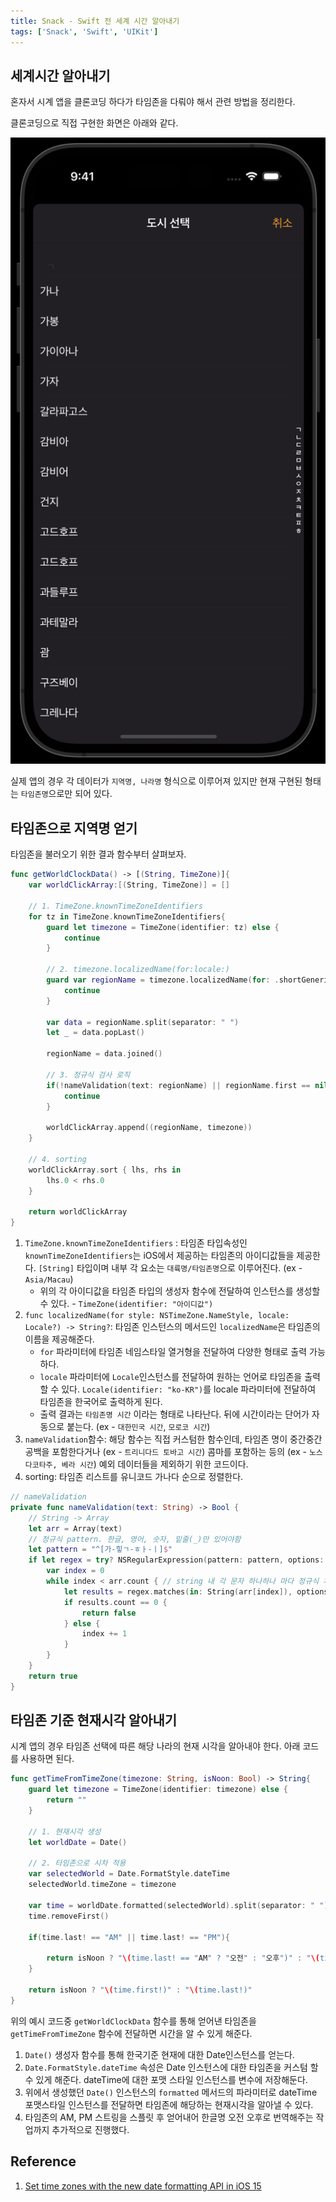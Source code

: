 ```yaml
---
title: Snack - Swift 전 세계 시간 알아내기
tags: ['Snack', 'Swift', 'UIKit']
---
```


## 세계시간 알아내기

혼자서 시계 앱을 클론코딩 하다가 타임존을 다뤄야 해서 관련 방법을 정리한다.

클론코딩으로 직접 구현한 화면은 아래와 같다.

![timezone](../.vuepress/assets/snack/timezone-1.png)

실제 앱의 경우 각 데이터가 `지역명, 나라명` 형식으로 이루어져 있지만 현재 구현된 형태는 `타임존명`으로만 되어 있다.

## 타임존으로 지역명 얻기

타임존을 불러오기 위한 결과 함수부터 살펴보자.

```swift
func getWorldClockData() -> [(String, TimeZone)]{
    var worldClickArray:[(String, TimeZone)] = []

    // 1. TimeZone.knownTimeZoneIdentifiers
    for tz in TimeZone.knownTimeZoneIdentifiers{
        guard let timezone = TimeZone(identifier: tz) else {
            continue
        }

        // 2. timezone.localizedName(for:locale:)
        guard var regionName = timezone.localizedName(for: .shortGeneric, locale: Locale(identifier:"ko-KR")) else {
            continue
        }

        var data = regionName.split(separator: " ")
        let _ = data.popLast()

        regionName = data.joined()

        // 3. 정규식 검사 로직
        if(!nameValidation(text: regionName) || regionName.first == nil){
            continue
        }

        worldClickArray.append((regionName, timezone))
    }

    // 4. sorting
    worldClickArray.sort { lhs, rhs in
        lhs.0 < rhs.0
    }

    return worldClickArray
}
```

1. `TimeZone.knownTimeZoneIdentifiers` : 타임존 타입속성인 `knownTimeZoneIdentifiers`는 iOS에서 제공하는 타임존의 아이디값들을 제공한다. `[String]` 타입이며 내부 각 요소는 `대륙명/타임존명`으로 이루어진다. (ex - `Asia/Macau`)
    - 위의 각 아이디값을 타임존 타입의 생성자 함수에 전달하여 인스턴스를 생성할 수 있다. - `TimeZone(identifier: "아이디값")`
2. `func localizedName(for style: NSTimeZone.NameStyle, locale: Locale?) -> String?`: 타임존 인스턴스의 메서드인 `localizedName`은 타임존의 이름을 제공해준다.
    - `for` 파라미터에 타임존 네임스타일 열거형을 전달하여 다양한 형태로 출력 가능하다.
    - `locale` 파라미터에 `Locale`인스턴스를 전달하여 원하는 언어로 타임존을 출력할 수 있다. `Locale(identifier: "ko-KR")`를 locale 파라미터에 전달하여 타임존을 한국어로 출력하게 된다.
    - 출력 결과는 `타임존명 시간` 이라는 형태로 나타난다. 뒤에 시간이라는 단어가 자동으로 붙는다. (ex - `대한민국 시간`, `모로코 시간`)
3. `nameValidation`함수: 해당 함수는 직접 커스텀한 함수인데, 타임존 명이 중간중간 공백을 포함한다거나 (ex - `트리니다드 토바고 시간`) 콤마를 포함하는 등의 (ex - `노스다코타주, 베라 시간`) 예외 데이터들을 제외하기 위한 코드이다.
4. sorting: 타임존 리스트를 유니코드 가나다 순으로 정렬한다.

```swift
// nameValidation
private func nameValidation(text: String) -> Bool {
    // String -> Array
    let arr = Array(text)
    // 정규식 pattern. 한글, 영어, 숫자, 밑줄(_)만 있어야함
    let pattern = "^[가-힣ㄱ-ㅎㅏ-ㅣ]$"
    if let regex = try? NSRegularExpression(pattern: pattern, options: .caseInsensitive) {
        var index = 0
        while index < arr.count { // string 내 각 문자 하나하나 마다 정규식 체크 후 충족하지 못한것은 제거.
            let results = regex.matches(in: String(arr[index]), options: [], range: NSRange(location: 0, length: 1))
            if results.count == 0 {
                return false
            } else {
                index += 1
            }
        }
    }
    return true
}
```

## 타임존 기준 현재시각 알아내기

시계 앱의 경우 타임존 선택에 따른 해당 나라의 현재 시각을 알아내야 한다. 아래 코드를 사용하면 된다.

```swift
func getTimeFromTimeZone(timezone: String, isNoon: Bool) -> String{
    guard let timezone = TimeZone(identifier: timezone) else {
        return ""
    }

    // 1. 현재시각 생성
    let worldDate = Date()

    // 2. 타임존으로 시차 적용
    var selectedWorld = Date.FormatStyle.dateTime
    selectedWorld.timeZone = timezone

    var time = worldDate.formatted(selectedWorld).split(separator: " ")
    time.removeFirst()

    if(time.last! == "AM" || time.last! == "PM"){

        return isNoon ? "\(time.last! == "AM" ? "오전" : "오후")" : "\(time.first!)"
    }

    return isNoon ? "\(time.first!)" : "\(time.last!)"
}
```

위의 예시 코드중 `getWorldClockData` 함수를 통해 얻어낸 타임존을 `getTimeFromTimeZone` 함수에 전달하면 시간을 알 수 있게 해준다.

1. `Date()` 생성자 함수를 통해 한국기준 현재에 대한 Date인스턴스를 얻는다.
2. `Date.FormatStyle.dateTime` 속성은 Date 인스턴스에 대한 타임존을 커스텀 할 수 있게 해준다. dateTime에 대한 포맷 스타일 인스턴스를 변수에 저장해둔다.
3. 위에서 생성했던 `Date()` 인스턴스의 `formatted` 메서드의 파라미터로 dateTime 포맷스타일 인스턴스를 전달하면 타임존에 해당하는 현재시각을 알아낼 수 있다.
4. 타임존의 AM, PM 스트링을 스플릿 후 얻어내어 한글명 오전 오후로 번역해주는 작업까지 추가적으로 진행했다.

## Reference

1. [Set time zones with the new date formatting API in iOS 15](https://developer.apple.com/forums/thread/700213)
